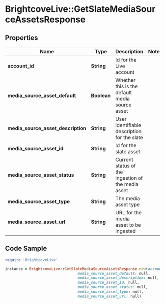 # BrightcoveLive::GetSlateMediaSourceAssetsResponse

## Properties

Name | Type | Description | Notes
------------ | ------------- | ------------- | -------------
**account_id** | **String** | Id for the Live account | 
**media_source_asset_default** | **Boolean** | Whether this is the default media source asset | 
**media_source_asset_description** | **String** | User identifiable description for the slate | 
**media_source_asset_id** | **String** | Id for the slate asset | 
**media_source_asset_status** | **String** | Current status of the ingestion of the media asset | 
**media_source_asset_type** | **String** | The media asset type | 
**media_source_asset_url** | **String** | URL for the media asset to be ingested | 

## Code Sample

```ruby
require 'BrightcoveLive'

instance = BrightcoveLive::GetSlateMediaSourceAssetsResponse.new(account_id: null,
                                 media_source_asset_default: null,
                                 media_source_asset_description: null,
                                 media_source_asset_id: null,
                                 media_source_asset_status: null,
                                 media_source_asset_type: null,
                                 media_source_asset_url: null)
```


